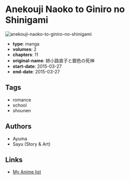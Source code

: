# Anekouji Naoko to Giniro no Shinigami

![anekouji-naoko-to-giniro-no-shinigami](https://cdn.myanimelist.net/images/manga/2/176088.jpg)

-   **type**: manga
-   **volumes**: 2
-   **chapters**: 11
-   **original-name**: 姉小路直子と銀色の死神
-   **start-date**: 2015-03-27
-   **end-date**: 2015-03-27

## Tags

-   romance
-   school
-   shounen

## Authors

-   Ayuma
-   Sayu (Story & Art)

## Links

-   [My Anime list](https://myanimelist.net/manga/98235/Anekouji_Naoko_to_Giniro_no_Shinigami)
